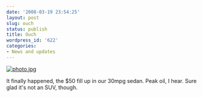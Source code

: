 ```yaml
---
date: '2008-03-19 23:54:25'
layout: post
slug: ouch
status: publish
title: Ouch
wordpress_id: '622'
categories:
- News and updates
---
```


[![photo.jpg](http://www.phfactor.net/wp/wp-photos/thumb.20080319-235425-1.jpg)](http://www.phfactor.net/wp/wp-photos/20080319-235425-1.jpg)


It finally happened, the $50 fill up in our 30mpg sedan. Peak oil, I   hear. Sure glad it's not an SUV, though.


 
